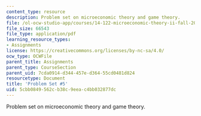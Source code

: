 ```yaml
---
content_type: resource
description: Problem set on microeconomic theory and game theory.
file: /ol-ocw-studio-app/courses/14-122-microeconomic-theory-ii-fall-2002/5cbb0849562cb38c9eeac4bb032877dc_ps5q.pdf
file_size: 66543
file_type: application/pdf
learning_resource_types:
- Assignments
license: https://creativecommons.org/licenses/by-nc-sa/4.0/
ocw_type: OCWFile
parent_title: Assignments
parent_type: CourseSection
parent_uid: 7cda0914-d344-457e-d364-55cd0481d824
resourcetype: Document
title: 'Problem Set #5'
uid: 5cbb0849-562c-b38c-9eea-c4bb032877dc
---
```

Problem set on microeconomic theory and game theory.